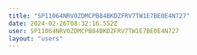 ```yaml
---
title: "SP11064NRV0ZDMCPB84BKDZFRV7TW1E7BE0E4N727"
date: 2024-02-26T08:32:16.552Z
user: SP11064NRV0ZDMCPB84BKDZFRV7TW1E7BE0E4N727
layout: "users"
---
```

    